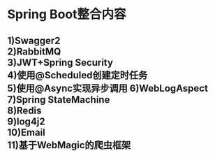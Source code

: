 <h1>Spring Boot整合内容</h1>
<h2>1)Swagger2<br />
2)RabbitMQ<br />
3)JWT+Spring Security<br />
4)使用@Scheduled创建定时任务<br />
5)使用@Async实现异步调用
6)WebLogAspect<br />
7)Spring StateMachine<br />
8)Redis<br />
9)log4j2<br />
10)Email<br />
11)基于WebMagic的爬虫框架</h2>